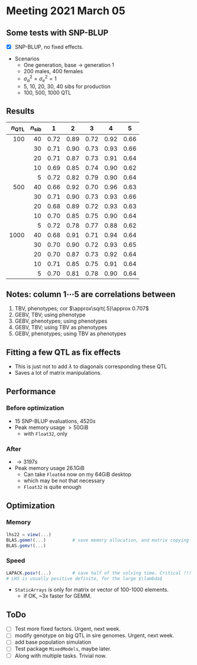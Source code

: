 # Meeting 2021 March 05
## Some tests with SNP-BLUP
- [x] SNP-BLUP, no fixed effects.
- Scenarios
  - One generation, base $\to$ generation 1
  - 200 males, 400 females
  - $\sigma_a^2 = \sigma_e^2 = 1$
  - 5, 10, 20, 30, 40 sibs for production
  - 100, 500, 1000 QTL

## Results
| $n_{\text{QTL}}$ | $n_{\text{sib}}$ | 1 | 2 | 3 | 4 | 5 |
| --: | --: | :--: | :--: | :--: | :--: | :--: |
|  100 | 40 | 0.72 | 0.89 | 0.72 | 0.92 | 0.66 |
|      | 30 | 0.71 | 0.90 | 0.73 | 0.93 | 0.66 |
|      | 20 | 0.71 | 0.87 | 0.73 | 0.91 | 0.64 |
|      | 10 | 0.69 | 0.85 | 0.74 | 0.90 | 0.62 |
|      |  5 | 0.72 | 0.82 | 0.79 | 0.90 | 0.64 |
|  500 | 40 | 0.66 | 0.92 | 0.70 | 0.96 | 0.63 |
|      | 30 | 0.71 | 0.90 | 0.73 | 0.93 | 0.66 |
|      | 20 | 0.68 | 0.89 | 0.72 | 0.93 | 0.63 |
|      | 10 | 0.70 | 0.85 | 0.75 | 0.90 | 0.64 |
|      |  5 | 0.72 | 0.78 | 0.77 | 0.88 | 0.62 |
| 1000 | 40 | 0.68 | 0.91 | 0.71 | 0.94 | 0.64 |
|      | 30 | 0.70 | 0.90 | 0.72 | 0.93 | 0.65 |
|      | 20 | 0.70 | 0.87 | 0.73 | 0.92 | 0.64 |
|      | 10 | 0.71 | 0.85 | 0.75 | 0.91 | 0.64 |
|      |  5 | 0.70 | 0.81 | 0.78 | 0.90 | 0.64 |

## Notes: column $1\cdots 5$ are correlations between
1. TBV, phenotypes; cor $\approx\sqrt{.5}\approx 0.707$
2. GEBV, TBV; using phenotype
3. GEBV, phenotypes; using phenotypes
4. GEBV, TBV; using TBV as phenotypes
5. GEBV, phenotypes; using TBV as phenotypes

## Fitting a few QTL as fix effects
- This is just not to add $\lambda$ to diagonals corresponding these QTL
- Saves a lot of matrix manipulations.

## Performance

### Before optimization
- 15 SNP-BLUP evaluations, $4520s$
- Peak memory usage $>50$GiB
  - with `Float32`, only

### After
- $\longrightarrow 3197s$
- Peak memory usage $26.1$GiB
  - Can take `Float64` now on my 64GiB desktop
  - which may be not that necessary
  - `Float32` is quite enough

## Optimization

### Memory
```julia
lhs22 = view(...)
BLAS.gemm!(...)          # save memory allocation, and matrix copying 
BLAS.gemv!(...)
```

### Speed
```julia
LAPACK.posv!(...)        # save half of the solving time. Critical !!!
# LHS is usually positive definite, for the large $\lambda$
```
- `StaticArrays` is only for matrix or vector of 100-1000 elements.
  - if OK, ~3x faster for GEMM.
  
## ToDo
- [ ] Test more fixed factors.  Urgent, next week.
- [ ] modify genotype on big QTL in sire genomes.  Urgent, next week.
- [ ] add base population simulation
- [ ] Test package `MixedModels`, maybe later.
- [ ] Along with multiple tasks.  Trivial now.
